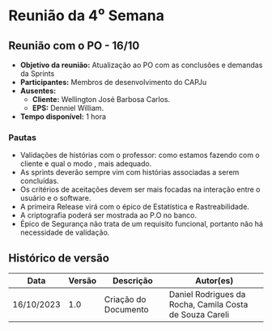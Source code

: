 # Reunião da 4⁰ Semana

## **Reunião com o PO - 16/10**

- **Objetivo da reunião:** Atualização ao PO com as conclusões e demandas da Sprints
- **Participantes:** Membros de desenvolvimento do CAPJu
- **Ausentes:**
    - **Cliente:** Wellington José Barbosa Carlos.
    - **EPS:** Denniel William.
- **Tempo disponível:** 1 hora

### Pautas 

- Validações de histórias com o professor: como estamos fazendo com o cliente e qual o modo , mais adequado.
- As sprints deverão sempre vim com histórias associadas a serem concluídas.
- Os critérios de aceitações devem ser mais focadas na interação entre o usuário e o software.
- A primeira Release virá com o épico de Estatística e Rastreabilidade.
- A criptografia poderá ser mostrada ao P.O no banco.
- Épico de Segurança não trata de um requisito funcional, portanto não há necessidade de validação.

## Histórico de versão
| Data | Versão | Descrição | Autor(es) |
| ---- | ---- | ---- | ---- | 
| 16/10/2023 | 1.0 | Criação do Documento | Daniel Rodrigues da Rocha, Camila Costa de Souza Careli |